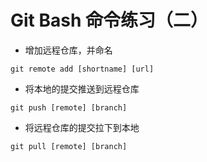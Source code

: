 # Git Bash 命令练习（二）
- 增加远程仓库，并命名
```
git remote add [shortname] [url]
```

- 将本地的提交推送到远程仓库
```
git push [remote] [branch]
```

- 将远程仓库的提交拉下到本地
```
git pull [remote] [branch]
```